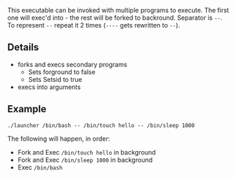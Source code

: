 This executable can be invoked with multiple programs to execute. The first one will exec'd into - the rest will be 
forked to backround. Separator is `--`. To represent `--` repeat it 2 times  (`----` gets rewritten to `--`).

## Details
 * forks and execs secondary programs
   * Sets forground to false
   * Sets Setsid to true
 * execs into arguments
 
 ## Example
 ```
 ./launcher /bin/bash -- /bin/touch hello -- /bin/sleep 1000
 ```
 The following will happen, in order:
 
 * Fork and Exec `/bin/touch hello` in background
 * Fork and Exec `/bin/sleep 1000` in background
 * Exec `/bin/bash`
